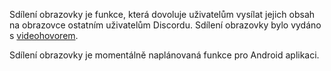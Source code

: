 <!-- TITLE: Sdílení obrazovky -->
<!-- SUBTITLE: Sdílení obrazovky Vám dovoluje sdílet Vaši obrazovku ostatním uživatelům Discordu -->

Sdílení obrazovky je funkce, která dovoluje uživatelům vysílat jejich obsah na obrazovce ostatním uživatelům Discordu. Sdílení obrazovky bylo vydáno s [videohovorem](/cs/video-chat).

Sdílení obrazovky je momentálně naplánovaná funkce pro Android aplikaci.